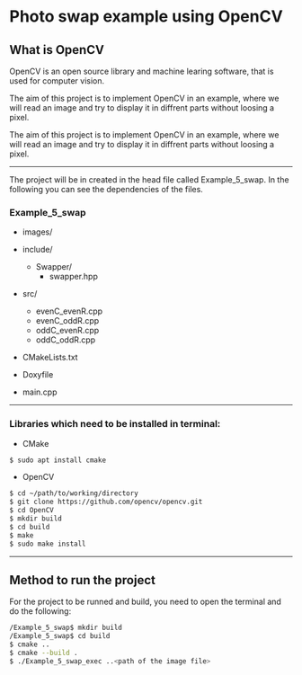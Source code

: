 # Photo swap example using OpenCV

## What is OpenCV

OpenCV is an open source library and machine learing software, that is used for computer vision.

The aim of this project is to implement OpenCV in an example, where we will read an image and try to display it in diffrent parts without loosing a pixel.

The aim of this project is to implement OpenCV in an example, where we will read an image and try to display it in diffrent parts without loosing a pixel.


---


The project will be in created in the head file called Example_5_swap. In the following you can see the dependencies of the files.


### Example_5_swap
* images/

* include/
  * Swapper/
    * swapper.hpp

* src/
  * evenC_evenR.cpp
  * evenC_oddR.cpp
  * oddC_evenR.cpp
  * oddC_oddR.cpp
  
* CMakeLists.txt
* Doxyfile
* main.cpp

---

### Libraries which need to be installed in terminal:

* CMake
```bash
$ sudo apt install cmake
```
* OpenCV
```bash
$ cd ~/path/to/working/directory
$ git clone https://github.com/opencv/opencv.git
$ cd OpenCV
$ mkdir build
$ cd build
$ make
$ sudo make install
```

---

## Method to run the project
For the project to be runned and build, you need to open the terminal and do the following:

```bash
/Example_5_swap$ mkdir build
/Example_5_swap$ cd build
$ cmake ..
$ cmake --build .
$ ./Example_5_swap_exec ..<path of the image file>
```

